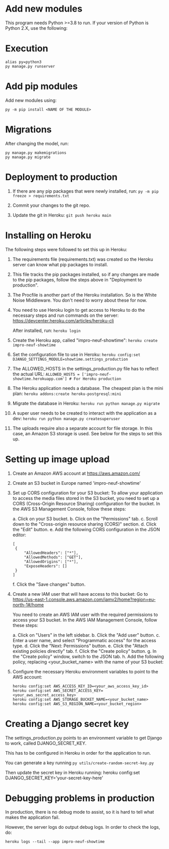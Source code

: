 # Add new modules

This program needs Python >=3.8 to run. If your version of Python is Python 2.X, use the following:

# Execution

```
alias py=python3
py manage.py runserver
```

# Add pip modules

Add new modules using:

```
py -m pip install <NAME OF THE MODULE>
```

# Migrations

After changing the model, run:

```
py manage.py makemigrations
py manage.py migrate
```

# Deployment to production

1. If there are any pip packages that were newly installed, run:
   `py -m pip freeze > requirements.txt`

2. Commit your changes to the git repo.
3. Update the git in Heroku:
   `git push heroku main`

# Installing on Heroku

The following steps were followed to set this up in Heroku:

1. The requirements file (requirements.txt) was created so the Heroku server can know what pip packages to install.
2. This file tracks the pip packages installed, so if any changes are made to the pip packages, follow the steps above in "Deployment to production".
3. The Procfile is another part of the Heroku installation. So is the White Noise Middleware. You don't need to worry about these for now.
4. You need to use Heroku login to get access to Heroku to do the necessary steps and run commands on the server:
   https://devcenter.heroku.com/articles/heroku-cli

   After installed, run:
   `heroku login`

5. Create the Heroku app, called "impro-neuf-showtime":
   `heroku create impro-neuf-showtime`
6. Set the configuration file to use in Heroku:
   `heroku config:set DJANGO_SETTINGS_MODULE=showtime.settings_production`
7. The ALLOWED_HOSTS in the settings_production.py file has to reflect the actual URL:
   `ALLOWED_HOSTS = ['impro-neuf-showtime.herokuapp.com'] # For Heroku production`
8. The Heroku application needs a database. The cheapest plan is the mini plan:
   `heroku addons:create heroku-postgresql:mini`
9. Migrate the database in Heroku:
   `heroku run python manage.py migrate`
10. A super user needs to be created to interact with the application as a dev:
    `heroku run python manage.py createsuperuser`
11. The uploads require also a separate account for file storage. In this case, an Amazon S3 storage is used. See below for the steps to set this up.

# Setting up image upload

1. Create an Amazon AWS account at https://aws.amazon.com/
2. Create an S3 bucket in Europe named 'impro-neuf-showtime'
3. Set up CORS configuration for your S3 bucket:
   To allow your application to access the media files stored in the S3 bucket, you need to set up a CORS (Cross-Origin Resource Sharing) configuration for the bucket. In the AWS S3 Management Console, follow these steps:

   a. Click on your S3 bucket.
   b. Click on the "Permissions" tab.
   c. Scroll down to the "Cross-origin resource sharing (CORS)" section.
   d. Click the "Edit" button.
   e. Add the following CORS configuration in the JSON editor:

   ```
   [
    {
        "AllowedHeaders": ["*"],
        "AllowedMethods": ["GET"],
        "AllowedOrigins": ["*"],
        "ExposeHeaders": []
    }
   ]
   ```

   f. Click the "Save changes" button.

4. Create a new IAM user that will have access to this bucket:
   Go to https://us-east-1.console.aws.amazon.com/iamv2/home?region=eu-north-1#/home

   You need to create an AWS IAM user with the required permissions to access your S3 bucket. In the AWS IAM Management Console, follow these steps:

   a. Click on "Users" in the left sidebar.
   b. Click the "Add user" button.
   c. Enter a user name, and select "Programmatic access" for the access type.
   d. Click the "Next: Permissions" button.
   e. Click the "Attach existing policies directly" tab.
   f. Click the "Create policy" button.
   g. In the "Create policy" window, switch to the JSON tab.
   h. Add the following policy, replacing <your_bucket_name> with the name of your S3 bucket:

5. Configure the necessary Heroku environment variables to point to the AWS account:
   ```
   heroku config:set AWS_ACCESS_KEY_ID=<your_aws_access_key_id>
   heroku config:set AWS_SECRET_ACCESS_KEY=<your_aws_secret_access_key>
   heroku config:set AWS_STORAGE_BUCKET_NAME=<your_bucket_name>
   heroku config:set AWS_S3_REGION_NAME=<your_bucket_region>
   ```

# Creating a Django secret key

The settings_production.py points to an environment variable to get Django to work, called DJANGO_SECRET_KEY.

This has to be configured in Heroku in order for the application to run.

You can generate a key running `py utils/create-random-secret-key.py`

Then update the secret key in Heroku running:
heroku config:set DJANGO_SECRET_KEY='your-secret-key-here'

# Debugging problems in production

In production, there is no debug mode to assist, so it is hard to tell what makes the application fail.

However, the server logs do output debug logs. In order to check the logs, do:

`heroku logs --tail --app impro-neuf-showtime`
